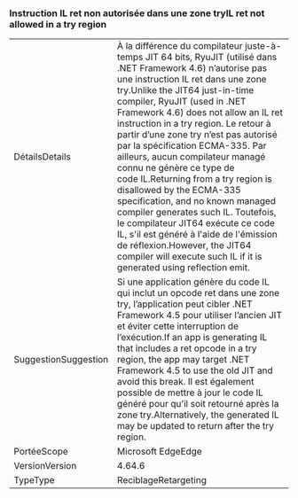 ### <a name="il-ret-not-allowed-in-a-try-region"></a><span data-ttu-id="2e6a3-101">Instruction IL ret non autorisée dans une zone try</span><span class="sxs-lookup"><span data-stu-id="2e6a3-101">IL ret not allowed in a try region</span></span>

|   |   |
|---|---|
|<span data-ttu-id="2e6a3-102">Détails</span><span class="sxs-lookup"><span data-stu-id="2e6a3-102">Details</span></span>|<span data-ttu-id="2e6a3-103">À la différence du compilateur juste-à-temps JIT 64 bits, RyuJIT (utilisé dans .NET Framework 4.6) n’autorise pas une instruction IL ret dans une zone try.</span><span class="sxs-lookup"><span data-stu-id="2e6a3-103">Unlike the JIT64 just-in-time compiler, RyuJIT (used in .NET Framework 4.6) does not allow an IL ret instruction in a try region.</span></span> <span data-ttu-id="2e6a3-104">Le retour à partir d’une zone try n’est pas autorisé par la spécification ECMA-335. Par ailleurs, aucun compilateur managé connu ne génère ce type de code IL.</span><span class="sxs-lookup"><span data-stu-id="2e6a3-104">Returning from a try region is disallowed by the ECMA-335 specification, and no known managed compiler generates such IL.</span></span> <span data-ttu-id="2e6a3-105">Toutefois, le compilateur JIT64 exécute ce code IL, s'il est généré à l'aide de l'émission de réflexion.</span><span class="sxs-lookup"><span data-stu-id="2e6a3-105">However, the JIT64 compiler will execute such IL if it is generated using reflection emit.</span></span>|
|<span data-ttu-id="2e6a3-106">Suggestion</span><span class="sxs-lookup"><span data-stu-id="2e6a3-106">Suggestion</span></span>|<span data-ttu-id="2e6a3-107">Si une application génère du code IL qui inclut un opcode ret dans une zone try, l’application peut cibler .NET Framework 4.5 pour utiliser l’ancien JIT et éviter cette interruption de l’exécution.</span><span class="sxs-lookup"><span data-stu-id="2e6a3-107">If an app is generating IL that includes a ret opcode in a try region, the app may target .NET Framework 4.5 to use the old JIT and avoid this break.</span></span> <span data-ttu-id="2e6a3-108">Il est également possible de mettre à jour le code IL généré pour qu’il soit retourné après la zone try.</span><span class="sxs-lookup"><span data-stu-id="2e6a3-108">Alternatively, the generated IL may be updated to return after the try region.</span></span>|
|<span data-ttu-id="2e6a3-109">Portée</span><span class="sxs-lookup"><span data-stu-id="2e6a3-109">Scope</span></span>|<span data-ttu-id="2e6a3-110">Microsoft Edge</span><span class="sxs-lookup"><span data-stu-id="2e6a3-110">Edge</span></span>|
|<span data-ttu-id="2e6a3-111">Version</span><span class="sxs-lookup"><span data-stu-id="2e6a3-111">Version</span></span>|<span data-ttu-id="2e6a3-112">4.6</span><span class="sxs-lookup"><span data-stu-id="2e6a3-112">4.6</span></span>|
|<span data-ttu-id="2e6a3-113">Type</span><span class="sxs-lookup"><span data-stu-id="2e6a3-113">Type</span></span>|<span data-ttu-id="2e6a3-114">Reciblage</span><span class="sxs-lookup"><span data-stu-id="2e6a3-114">Retargeting</span></span>|

